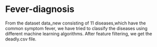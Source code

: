 # Fever-diagnosis
From the dataset data_new consisting of 11 diseases,which have the common symptom fever, we have tried to classify the diseases using different machine learning algorithms. After feature filtering, we get the deadly.csv file.
